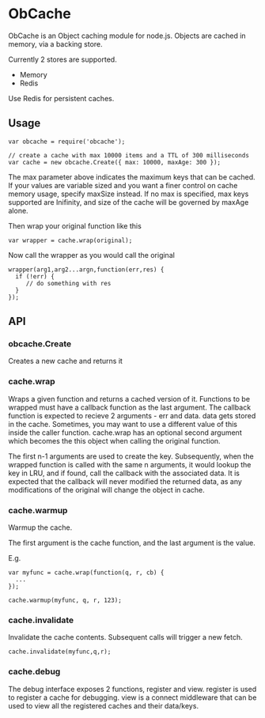 ObCache
=======

ObCache is an Object caching module for node.js. Objects are cached in memory, via a backing store.

Currently 2 stores are supported.

 - Memory
 - Redis

Use Redis for persistent caches.

Usage
------

```
var obcache = require('obcache');

// create a cache with max 10000 items and a TTL of 300 milliseconds
var cache = new obcache.Create({ max: 10000, maxAge: 300 });

```

The max parameter above indicates the maximum keys that can be cached. If your values are variable sized and you want a finer control
on cache memory usage, specify maxSize instead. If no max is specified, max keys supported are Inifinity, and size
of the cache will be governed by maxAge alone.

Then wrap your original function like this

```
var wrapper = cache.wrap(original);
```

Now call the wrapper as you would call the original

```
wrapper(arg1,arg2...argn,function(err,res) {
  if (!err) {
     // do something with res
  }
});
```

API
---

### obcache.Create
Creates a new cache and returns it

### cache.wrap 
Wraps a given function and returns a cached version of it.
Functions to be wrapped must have a callback function as the last argument. The callback function is expected to recieve 2 arguments - err and data. data gets stored in the cache.
Sometimes, you may want to use a different value of this inside the caller function. cache.wrap has an optional second argument which becomes the this object when calling the original function.

The first n-1 arguments are used to create the key. Subsequently, when the wrapped function is called with the same n arguments, it would lookup the key in LRU, and if found, call the callback with the associated data. It is expected that the callback will never modified the returned data, as any modifications of the original will change the object in cache. 

### cache.warmup
Warmup the cache.

The first argument is the cache function, and the last argument is the value. 

E.g.

```
var myfunc = cache.wrap(function(q, r, cb) {
  ...
});

cache.warmup(myfunc, q, r, 123);

```

### cache.invalidate

Invalidate the cache contents. Subsequent calls will trigger a new fetch.
```
cache.invalidate(myfunc,q,r);
```

### cache.debug

The debug interface exposes 2 functions, register and view. register is used to register a cache for debugging. view is a connect middleware that can be used to view all the registered caches and their data/keys.
